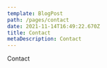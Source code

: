 ```yaml
---
template: BlogPost
path: /pages/contact
date: 2021-11-14T16:49:22.670Z
title: Contact
metaDescription: Contact
---
```

Contact